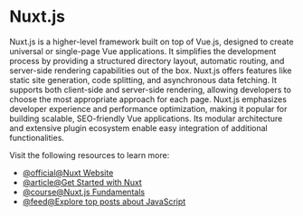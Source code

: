 # Nuxt.js

Nuxt.js is a higher-level framework built on top of Vue.js, designed to create universal or single-page Vue applications. It simplifies the development process by providing a structured directory layout, automatic routing, and server-side rendering capabilities out of the box. Nuxt.js offers features like static site generation, code splitting, and asynchronous data fetching. It supports both client-side and server-side rendering, allowing developers to choose the most appropriate approach for each page. Nuxt.js emphasizes developer experience and performance optimization, making it popular for building scalable, SEO-friendly Vue applications. Its modular architecture and extensive plugin ecosystem enable easy integration of additional functionalities.

Visit the following resources to learn more:

- [@official@Nuxt Website](https://nuxtjs.org/)
- [@article@Get Started with Nuxt](https://explorers.netlify.com/learn/get-started-with-nuxt)
- [@course@Nuxt.js Fundamentals](https://vueschool.io/courses/nuxtjs-fundamentals)
- [@feed@Explore top posts about JavaScript](https://app.daily.dev/tags/javascript?ref=roadmapsh)
